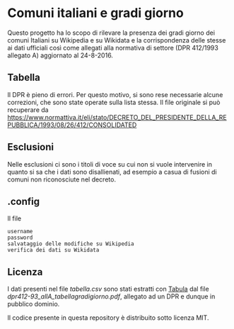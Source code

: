 # Comuni italiani e gradi giorno
Questo progetto ha lo scopo di rilevare la presenza dei gradi giorno dei comuni Italiani su Wikipedia e su Wikidata e la corrispondenza delle stesse ai dati ufficiali così come allegati alla normativa di settore (DPR 412/1993 allegato A) aggiornato al 24-8-2016.
## Tabella
Il DPR è pieno di errori. Per questo motivo, si sono rese necessarie alcune correzioni, che sono state operate sulla lista stessa. Il file originale si può recuperare da https://www.normattiva.it/eli/stato/DECRETO_DEL_PRESIDENTE_DELLA_REPUBBLICA/1993/08/26/412/CONSOLIDATED
## Esclusioni
Nelle esclusioni ci sono i titoli di voce su cui non si vuole intervenire in quanto si sa che i dati sono disallienati, ad esempio a casua di fusioni di comuni non riconosciute nel decreto.
## .config
Il file
```
username
password
salvataggio delle modifiche su Wikipedia
verifica dei dati su Wikidata
```
## Licenza
I dati presenti nel file _tabella.csv_ sono stati estratti con [Tabula](https://tabula.technology) dal file *dpr412-93_allA_tabellagradigiorno.pdf*, allegato ad un DPR e dunque in pubblico dominio.

Il codice presente in questa repository è distribuito sotto licenza MIT.